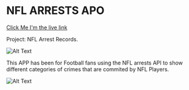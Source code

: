 # NFL ARRESTS APO

[Click Me I'm the live link](https://hamayonhussain.github.io/NACD/)


Project: NFL Arrest Records.

![Alt Text](https://media.giphy.com/media/ofM4yiAivjgUo/giphy.gif)

This APP has been for Football fans using the NFL arrests API to show different categories of crimes that are commited by NFL Players.

![Alt Text](https://media.giphy.com/media/l0Exl9psRODcQgaIM/giphy.gif)
